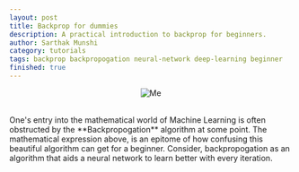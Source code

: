 ```yaml
---
layout: post
title: Backprop for dummies
description: A practical introduction to backprop for beginners.
author: Sarthak Munshi
category: tutorials
tags: backprop backpropogation neural-network deep-learning beginner
finished: true
---
```


<p align="center">
  <img alt="Me" src="http://wwwold.ece.utep.edu/research/webfuzzy/docs/kk-thesis/kk-thesis-html/img97.gif"/>
</p>
<br />
One's entry into the mathematical world of Machine Learning is often obstructed by the **Backpropogation** algorithm at some point. The mathematical expression above, is an epitome of how confusing this beautiful algorithm can get for a beginner. Consider, backpropogation as an algorithm that aids a neural network to learn better with every iteration.

